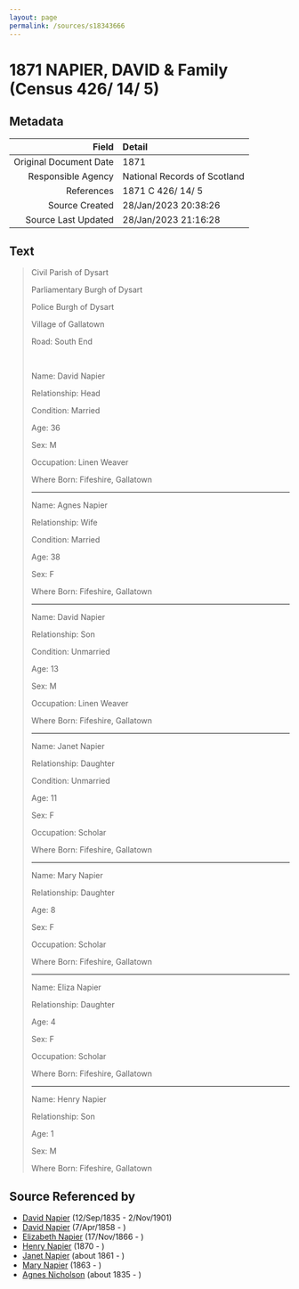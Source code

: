 ```yaml
---
layout: page
permalink: /sources/s18343666
---
```


# 1871 NAPIER, DAVID & Family (Census 426/ 14/ 5)

## Metadata
Field | Detail
---:|:---
Original Document Date | 1871
Responsible Agency | National Records of Scotland
References | 1871 C 426/ 14/ 5
Source Created | 28/Jan/2023 20:38:26
Source Last Updated | 28/Jan/2023 21:16:28

## Text

> Civil Parish of Dysart
>
> Parliamentary Burgh of Dysart
>
> Police Burgh of Dysart
>
> Village of Gallatown
>
> Road: South End
>
> <br/>
>
> Name: David Napier
>
> Relationship: Head
>
> Condition: Married
>
> Age: 36
>
> Sex: M
>
> Occupation: Linen Weaver
>
> Where Born: Fifeshire, Gallatown
>
> ---
>
> Name: Agnes Napier
>
> Relationship: Wife
>
> Condition: Married
>
> Age: 38
>
> Sex: F
>
> Where Born: Fifeshire, Gallatown
>
> ---
>
> Name: David Napier
>
> Relationship: Son
>
> Condition: Unmarried
>
> Age: 13
>
> Sex: M
>
> Occupation: Linen Weaver
>
> Where Born: Fifeshire, Gallatown
>
> ---
>
> Name: Janet Napier
>
> Relationship: Daughter
>
> Condition: Unmarried
>
> Age: 11
>
> Sex: F
>
> Occupation: Scholar
>
> Where Born: Fifeshire, Gallatown
>
> ---
>
> Name: Mary Napier
>
> Relationship: Daughter
>
> Age: 8
>
> Sex: F
>
> Occupation: Scholar
>
> Where Born: Fifeshire, Gallatown
>
> ---
>
> Name: Eliza Napier
>
> Relationship: Daughter
>
> Age: 4
>
> Sex: F
>
> Occupation: Scholar
>
> Where Born: Fifeshire, Gallatown
>
> ---
>
> Name: Henry Napier
>
> Relationship: Son
>
> Age: 1
>
> Sex: M
>
> Where Born: Fifeshire, Gallatown
>

## Source Referenced by

* [David Napier](../people/@41697732@-david-napier-b1835-9-12-d1901-11-2.md) (12/Sep/1835 - 2/Nov/1901)
* [David Napier](../people/@97555316@-david-napier-b1858-4-7-d.md) (7/Apr/1858 - )
* [Elizabeth Napier](../people/@22336798@-elizabeth-napier-b1866-11-17-d.md) (17/Nov/1866 - )
* [Henry Napier](../people/@74931773@-henry-napier-b1870-d.md) (1870 - )
* [Janet Napier](../people/@44813825@-janet-napier-b1861-d.md) (about 1861 - )
* [Mary Napier](../people/@490155@-mary-napier-b1863-d.md) (1863 - )
* [Agnes Nicholson](../people/@65182613@-agnes-nicholson-b1835-d.md) (about 1835 - )
